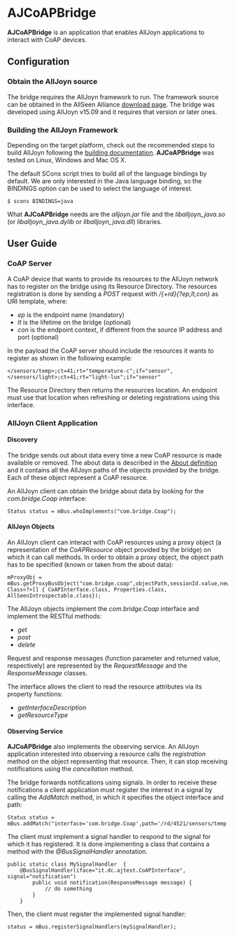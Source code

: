 # AJCoAPBridge
**AJCoAPBridge** is an application that enables AllJoyn applications to interact with CoAP devices.

## Configuration
### Obtain the AllJoyn source
The bridge requires the AllJoyn framework to run.
The framework source can be obtained in the AllSeen Alliance [download page](https://allseenalliance.org/framework/download).
The bridge was developed using AllJoyn v15.09 and it requires that version or later ones.

### Building the AllJoyn Framework
Depending on the target platform, check out the recommended steps to build AllJoyn following the [building documentation](https://allseenalliance.org/framework/documentation/develop/building).
**AJCoAPBridge** was tested on Linux, Windows and Mac OS X.

The default SCons script tries to build all of the language bindings by default.
We are only interested in the Java language binding, so the BINDINGS option can be used to select the language of interest.
```
$ scons BINDINGS=java
```

What **AJCoAPBridge** needs are the _alljoyn.jar_ file and the _liballjoyn_java.so_ (or _liballjoyn_java.dylib_ or _liballjoyn_java.dll_) libraries.

## User Guide
### CoAP Server
A CoAP device that wants to provide its resources to the AllJoyn network has to register on the bridge using its Resource Directory.
The resources registration is done by sending a *POST* request with */{+rd}{?ep,lt,con}* as URI template, where:
- *ep* is the endpoint name (mandatory)
- *lt* is the lifetime on the bridge (optional)
- *con* is the endpoint context, if different from the source IP address and port (optional)

In the payload the CoAP server should include the resources it wants to register as shown in the following example:
```
</sensors/temp>;ct=41;rt="temperature-c";if="sensor",
</sensors/light>;ct=41;rt="light-lux";if="sensor"
```
The Resource Directory then returns the resources location.
An endpoint must use that location when refreshing or deleting registrations using this interface.

### AllJoyn Client Application
#### Discovery
The bridge sends out about data every time a new CoAP resource is made available or removed. The about data is described in the [About definition](https://allseenalliance.org/framework/documentation/learn/core/about-announcement/interface)
and it contains all the AllJoyn paths of the objects provided by the bridge. Each of these object represent a CoAP resource.

An AllJoyn client can obtain the bridge about data by looking for the _com.bridge.Coap_ interface:
```
Status status = mBus.whoImplements("com.bridge.Coap");
```

#### AllJoyn Objects
An AllJoyn client can interact with CoAP resources using a proxy object (a representation of the _CoAPResource_ object provided by the bridge) on which it can call methods.
In order to obtain a proxy object, the object path has to be specified (known or taken from the about data):
```
mProxyObj =  mBus.getProxyBusObject("com.bridge.coap",objectPath,sessionId.value,new Class<?>[] { CoAPInterface.class, Properties.class, AllSeenIntrospectable.class});
```
The AllJoyn objects implement the _com.bridge.Coap_ interface and implement the RESTful methods:
- _get_
- _post_
- _delete_

Request and response messages (function parameter and returned value, respectively) are represented by the _RequestMessage_ and the _ResponseMessage_ classes.

The interface allows the client to read the resource attributes via its property functions:
- _getInterfaceDescription_
- _getResourceType_

#### Observing Service
**AJCoAPBridge** also implements the observing service. An AllJoyn application interested into observing a resource calls the _registration_ method on the object representing that resource.
Then, it can stop receiving notifications using the _cancellation_ method.

The bridge forwards notifications using signals. In order to receive these notifications a client application must register the interest in a signal by calling the _AddMatch_ method, in which it specifies the object interface and path:
```
Status status = mBus.addMatch("interface='com.bridge.Coap',path='/rd/4521/sensors/temp'");
```

The client must implement a signal handler to respond to the signal for which it has registered.
It is done implementing a class that contains a method with the _@BusSignalHandler_ annotation.
```
public static class MySignalHandler  {
    @BusSignalHandler(iface="it.dc.ajtest.CoAPInterface", signal="notification")
		public void notification(ResponseMessage message) {
			// do something
		}
	}
```
Then, the client must register the implemented signal handler:
```
status = mBus.registerSignalHandlers(mySignalHandler);
```
